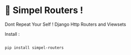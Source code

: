 # 🚀 Simpel Routers !

Dont Repeat Your Self ! Django Http Routers and Viewsets

Install :

```shell

pip install simpel-routers

```
